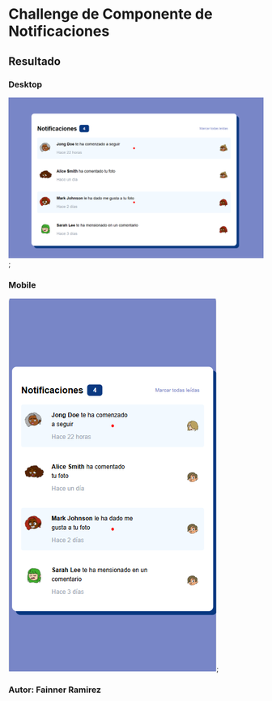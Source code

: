 # Challenge de Componente de Notificaciones

## Resultado

### Desktop

![Componente de notificaciones](image/desktop.png);

### Mobile

![Componente de notificaciones](image/mobile.png);

### Autor: Fainner Ramirez